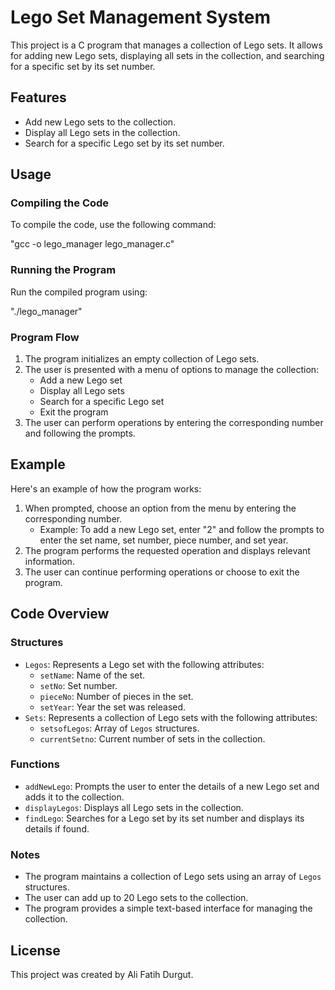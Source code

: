 # Lego Set Management System

This project is a C program that manages a collection of Lego sets. It allows for adding new Lego sets, displaying all sets in the collection, and searching for a specific set by its set number.

## Features

- Add new Lego sets to the collection.
- Display all Lego sets in the collection.
- Search for a specific Lego set by its set number.

## Usage

### Compiling the Code

To compile the code, use the following command:

"gcc -o lego_manager lego_manager.c"

### Running the Program

Run the compiled program using:

"./lego_manager"

### Program Flow

1. The program initializes an empty collection of Lego sets.
2. The user is presented with a menu of options to manage the collection:
   - Add a new Lego set
   - Display all Lego sets
   - Search for a specific Lego set
   - Exit the program
3. The user can perform operations by entering the corresponding number and following the prompts.

## Example

Here's an example of how the program works:

1. When prompted, choose an option from the menu by entering the corresponding number.
   - Example: To add a new Lego set, enter "2" and follow the prompts to enter the set name, set number, piece number, and set year.
2. The program performs the requested operation and displays relevant information.
3. The user can continue performing operations or choose to exit the program.

## Code Overview

### Structures

- `Legos`: Represents a Lego set with the following attributes:
  - `setName`: Name of the set.
  - `setNo`: Set number.
  - `pieceNo`: Number of pieces in the set.
  - `setYear`: Year the set was released.
- `Sets`: Represents a collection of Lego sets with the following attributes:
  - `setsofLegos`: Array of `Legos` structures.
  - `currentSetno`: Current number of sets in the collection.

### Functions

- `addNewLego`: Prompts the user to enter the details of a new Lego set and adds it to the collection.
- `displayLegos`: Displays all Lego sets in the collection.
- `findLego`: Searches for a Lego set by its set number and displays its details if found.

### Notes

- The program maintains a collection of Lego sets using an array of `Legos` structures.
- The user can add up to 20 Lego sets to the collection.
- The program provides a simple text-based interface for managing the collection.

## License

This project was created by Ali Fatih Durgut.
